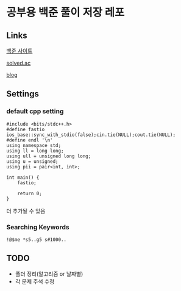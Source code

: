 # 공부용 백준 풀이 저장 레포

## Links

[백준 사이트](https://www.acmicpc.net/user/akame312)

[solved.ac](https://solved.ac/profile/akame312)

[blog](https://usani.tistory.com/)

## Settings

### default cpp setting
```
#include <bits/stdc++.h>
#define fastio ios_base::sync_with_stdio(false);cin.tie(NULL);cout.tie(NULL);
#define endl '\n'
using namespace std;
using ll = long long;
using ull = unsigned long long;
using u = unsigned;
using pii = pair<int, int>;

int main() {
    fastio;
    
    return 0;
}
```

더 추가될 수 있음

### Searching Keywords

`!@$me *s5..g5 s#1000..`


## TODO
* 폴더 정리(알고리즘 or 날짜별)
* 각 문제 주석 수정
